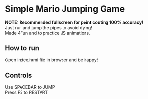 # Simple Mario Jumping Game
**NOTE: Recommended fullscreen for point couting 100% accuracy!**  
Just run and jump the pipes to avoid dying!  
Made 4Fun and to practice JS animations.  

## How to run
Open index.html file in browser and be happy!


## Controls
Use SPACEBAR to JUMP  
Press F5 to RESTART
